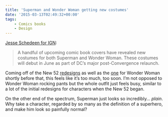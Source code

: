 ```yaml
---
title: 'Superman and Wonder Woman getting new costumes'
date: '2015-03-13T02:49:32+00:00'
tags:
    - Comics books
    - Design
---
```


[Jesse Schedeen for IGN](http://ca.ign.com/articles/2015/03/12/superman-and-wonder-woman-get-new-costumes-in-june):

> A handful of upcoming comic book covers have revealed new costumes for both Superman and Wonder Woman. These costumes will debut in June as part of DC’s major post-Convergence relaunch.

Coming off of the New 52 [redesigns](http://www.toplessrobot.com/2013/08/10_wonder_woman_of_all.php) as well as the [one](http://robot6.comicbookresources.com/2010/06/jms-jim-lee-change-wonder-womans-costume-continuity/) for Wonder Woman shortly before that, this feels like it’s too much, too soon. I’m not opposed to Wonder Woman rocking pants but the whole outfit just feels busy, similar to a lot of the initial redesigns for characters when the New 52 began.

On the other end of the spectrum, Superman just looks so incredibly… *plain*. Why take a character, regarded by so many as the definition of a superhero, and make him look so painfully normal?
